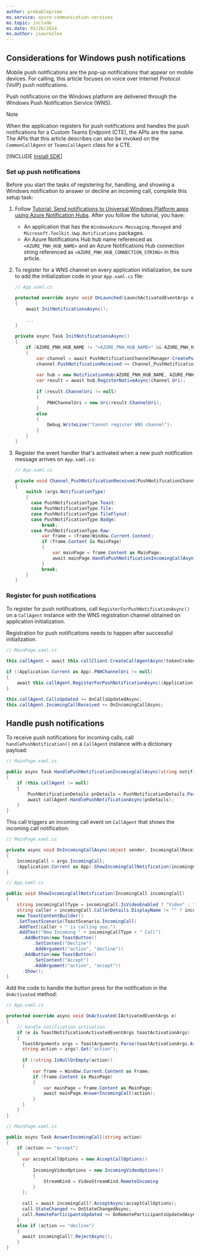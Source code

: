 ```yaml
---
author: probableprime
ms.service: azure-communication-services
ms.topic: include
ms.date: 03/26/2024
ms.author: jsaurezlee
---
```


## Considerations for Windows push notifications

Mobile push notifications are the pop-up notifications that appear on mobile devices. For calling, this article focuses on voice over Internet Protocol (VoIP) push notifications.

Push notifications on the Windows platform are delivered through the Windows Push Notification Service (WNS).

> [!NOTE]
> When the application registers for push notifications and handles the push notifications for a Custom Teams Endpoint (CTE), the APIs are the same. The APIs that this article describes can also be invoked on the `CommonCallAgent` or `TeamsCallAgent` class for a CTE.

[!INCLUDE [Install SDK](../install-sdk/install-sdk-windows.md)]

### Set up push notifications

Before you start the tasks of registering for, handling, and showing a Windows notification to answer or decline an incoming call, complete this setup task:

1. Follow [Tutorial: Send notifications to Universal Windows Platform apps using Azure Notification Hubs](/azure/notification-hubs/notification-hubs-windows-store-dotnet-get-started-wns-push-notification). After you follow the tutorial, you have:

   - An application that has the `WindowsAzure.Messaging.Managed` and `Microsoft.Toolkit.Uwp.Notifications` packages.
   - An Azure Notifications Hub hub name referenced as `<AZURE_PNH_HUB_NAME>` and an Azure Notifications Hub connection string referenced as `<AZURE_PNH_HUB_CONNECTION_STRING>` in this article.
  
1. To register for a WNS channel on every application initialization, be sure to add the initialization code in your `App.xaml.cs` file:

   ```C#
   // App.xaml.cs

   protected override async void OnLaunched(LaunchActivatedEventArgs e)
   {
       await InitNotificationsAsync();
    
       ...
   }

   private async Task InitNotificationsAsync()
   {
       if (AZURE_PNH_HUB_NAME != "<AZURE_PNH_HUB_NAME>" && AZURE_PNH_HUB_CONNECTION_STRING != "<AZURE_PNH_HUB_CONNECTION_STRING>")
       {
           var channel = await PushNotificationChannelManager.CreatePushNotificationChannelForApplicationAsync();
           channel.PushNotificationReceived += Channel_PushNotificationReceived;
    
           var hub = new NotificationHub(AZURE_PNH_HUB_NAME, AZURE_PNH_HUB_CONNECTION_STRING);
           var result = await hub.RegisterNativeAsync(channel.Uri);
    
           if (result.ChannelUri != null)
           {
               PNHChannelUri = new Uri(result.ChannelUri);
           }
           else
           {
               Debug.WriteLine("Cannot register WNS channel");
           }
       }
   }
   ```

1. Register the event handler that's activated when a new push notification message arrives on `App.xaml.cs`:

   ```C#
   // App.xaml.cs

   private void Channel_PushNotificationReceived(PushNotificationChannel sender, PushNotificationReceivedEventArgs args)
   {
       switch (args.NotificationType)
       {
         case PushNotificationType.Toast:
         case PushNotificationType.Tile:
         case PushNotificationType.TileFlyout:
         case PushNotificationType.Badge:
             break;
         case PushNotificationType.Raw:
             var frame = (Frame)Window.Current.Content;
             if (frame.Content is MainPage)
             {
                 var mainPage = frame.Content as MainPage;
                 await mainPage.HandlePushNotificationIncomingCallAsync(args.RawNotification.Content);
             }
             break;
       }
   }
   ```

### Register for push notifications

To register for push notifications, call `RegisterForPushNotificationAsync()` on a `CallAgent` instance with the WNS registration channel obtained on application initialization.

Registration for push notifications needs to happen after successful initialization.

```C#
// MainPage.xaml.cs

this.callAgent = await this.callClient.CreateCallAgentAsync(tokenCredential, callAgentOptions);
                
if ((Application.Current as App).PNHChannelUri != null)
{
    await this.callAgent.RegisterForPushNotificationAsync((Application.Current as App).PNHChannelUri.ToString());
}

this.callAgent.CallsUpdated += OnCallsUpdatedAsync;
this.callAgent.IncomingCallReceived += OnIncomingCallAsync;
```

## Handle push notifications

To receive push notifications for incoming calls, call `handlePushNotification()` on a `CallAgent` instance with a dictionary payload:

```C#
// MainPage.xaml.cs

public async Task HandlePushNotificationIncomingCallAsync(string notificationContent)
{
    if (this.callAgent != null)
    {
        PushNotificationDetails pnDetails = PushNotificationDetails.Parse(notificationContent);
        await callAgent.HandlePushNotificationAsync(pnDetails);
    }
}
```

This call triggers an incoming call event on `CallAgent` that shows the incoming call notification:

```C#
// MainPage.xaml.cs

private async void OnIncomingCallAsync(object sender, IncomingCallReceivedEventArgs args)
{
    incomingCall = args.IncomingCall;
    (Application.Current as App).ShowIncomingCallNotification(incomingCall);
}
```

```C#
// App.xaml.cs

public void ShowIncomingCallNotification(IncomingCall incomingCall)
{
    string incomingCallType = incomingCall.IsVideoEnabled ? "Video" : "Audio";
    string caller = incomingCall.CallerDetails.DisplayName != "" ? incomingCall.CallerDetails.DisplayName : incomingCall.CallerDetails.Identifier.RawId;
    new ToastContentBuilder()
    .SetToastScenario(ToastScenario.IncomingCall)
    .AddText(caller + " is calling you.")
    .AddText("New Incoming " + incomingCallType + " Call")
      .AddButton(new ToastButton()
          .SetContent("Decline")
          .AddArgument("action", "decline"))
      .AddButton(new ToastButton()
          .SetContent("Accept")
          .AddArgument("action", "accept"))
      .Show();
}
```

Add the code to handle the button press for the notification in the `OnActivated` method:

```C#
// App.xaml.cs

protected override async void OnActivated(IActivatedEventArgs e)
{   
    // Handle notification activation
    if (e is ToastNotificationActivatedEventArgs toastActivationArgs)
    {
      ToastArguments args = ToastArguments.Parse(toastActivationArgs.Argument);
      string action = args?.Get("action");
    
      if (!string.IsNullOrEmpty(action))
      {
          var frame = Window.Current.Content as Frame;
          if (frame.Content is MainPage)
          {
              var mainPage = frame.Content as MainPage;
              await mainPage.AnswerIncomingCall(action);
          }
      }
    }
}
```

```C#
// MainPage.xaml.cs

public async Task AnswerIncomingCall(string action)
{
    if (action == "accept")
    {
      var acceptCallOptions = new AcceptCallOptions()
      {
          IncomingVideoOptions = new IncomingVideoOptions()
          {
              StreamKind = VideoStreamKind.RemoteIncoming
          }
      };
    
      call = await incomingCall?.AcceptAsync(acceptCallOptions);
      call.StateChanged += OnStateChangedAsync;
      call.RemoteParticipantsUpdated += OnRemoteParticipantsUpdatedAsync;
    }
    else if (action == "decline")
    {
      await incomingCall?.RejectAsync();
    }
}
```
